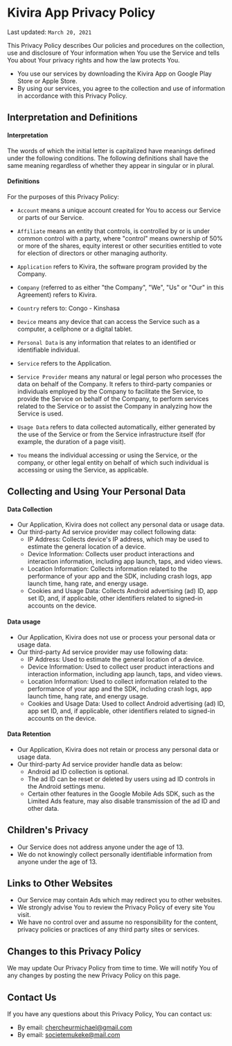 # Kivira App Privacy Policy
Last updated: `March 20, 2021`

This Privacy Policy describes Our policies and procedures on the collection,
use and disclosure of Your information when You use the Service and tells You about Your privacy rights and how the law protects You.
* You use our services by downloading the Kivira App on Google Play Store or Apple Store.
* By using our services, you agree to the collection and use of information in accordance with this Privacy Policy.

## Interpretation and Definitions
#### Interpretation
The words of which the initial letter is capitalized have meanings defined under the following conditions. The following definitions shall have the same meaning regardless of whether they appear in singular or in plural.

#### Definitions
For the purposes of this Privacy Policy:

* `Account` means a unique account created for You to access our Service or parts of our Service.

* `Affiliate` means an entity that controls, is controlled by or is under common control with a party, where "control" means ownership of 50% or more of the shares, equity interest or other securities entitled to vote for election of directors or other managing authority.

* `Application` refers to Kivira, the software program provided by the Company.

* `Company` (referred to as either "the Company", "We", "Us" or "Our" in this Agreement) refers to Kivira.

* `Country` refers to: Congo - Kinshasa

* `Device` means any device that can access the Service such as a computer, a cellphone or a digital tablet.

* `Personal Data` is any information that relates to an identified or identifiable individual.

* `Service` refers to the Application.

* `Service Provider` means any natural or legal person who processes the data on behalf of the Company. It refers to third-party companies or individuals employed by the Company to facilitate the Service, to provide the Service on behalf of the Company, to perform services related to the Service or to assist the Company in analyzing how the Service is used.

* `Usage Data` refers to data collected automatically, either generated by the use of the Service or from the Service infrastructure itself (for example, the duration of a page visit).

* `You` means the individual accessing or using the Service, or the company, or other legal entity on behalf of which such individual is accessing or using the Service, as applicable.

##  Collecting and Using Your Personal Data
#### Data Collection
* Our Application, Kivira does not collect any personal data or usage data.
* Our third-party Ad service provider may collect following data:
  * IP Address: Collects device's IP address, which may be used to estimate the general location of a device.
  * Device Information: Collects user product interactions and interaction information, including app launch, taps, and video views.
  * Location Information: Collects information related to the performance of your app and the SDK, including crash logs, app launch time, hang rate, and energy usage.
  * Cookies and Usage Data: Collects Android advertising (ad) ID, app set ID, and, if applicable, other identifiers related to signed-in accounts on the device.

#### Data usage
* Our Application, Kivira does not use or process your personal data or usage data.
* Our third-party Ad service provider may use following data:
  * IP Address: Used to estimate the general location of a device.
  * Device Information: Used to collect user product interactions and interaction information, including app launch, taps, and video views.
  * Location Information: Used to collect information related to the performance of your app and the SDK, including crash logs, app launch time, hang rate, and energy usage.
  * Cookies and Usage Data: Used to collect Android advertising (ad) ID, app set ID, and, if applicable, other identifiers related to signed-in accounts on the device.

#### Data Retention
* Our Application, Kivira does not retain or process any personal data or usage data.
* Our third-party Ad service provider handle data as below:
    * Android ad ID collection is optional.
    * The ad ID can be reset or deleted by users using ad ID controls in the Android settings menu.
    * Certain other features in the Google Mobile Ads SDK, such as the Limited Ads feature, may also disable transmission of the ad ID and other data.


## Children's Privacy
* Our Service does not address anyone under the age of 13. 
* We do not knowingly collect personally identifiable information from anyone under the age of 13.

## Links to Other Websites
* Our Service may contain Ads which may redirect you to other websites.
* We strongly advise You to review the Privacy Policy of every site You visit.
* We have no control over and assume no responsibility for the content, privacy policies or practices of any third party sites or services.


## Changes to this Privacy Policy
We may update Our Privacy Policy from time to time. We will notify You of any changes by posting the new Privacy Policy on this page.

## Contact Us
If you have any questions about this Privacy Policy, You can contact us:

* By email: chercheurmichael@gmail.com
* By email: societemukeke@mail.com


